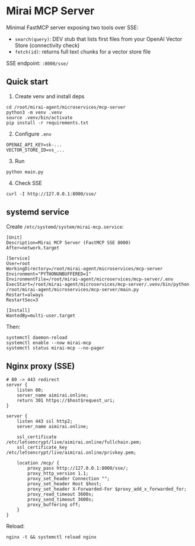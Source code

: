 # Mirai MCP Server

Minimal FastMCP server exposing two tools over SSE:
- `search(query)`: DEV stub that lists first files from your OpenAI Vector Store (connectivity check)
- `fetch(id)`: returns full text chunks for a vector store file

SSE endpoint: `:8000/sse/`

## Quick start

1) Create venv and install deps

```
cd /root/mirai-agent/microservices/mcp-server
python3 -m venv .venv
source .venv/bin/activate
pip install -r requirements.txt
```

2) Configure `.env`

```
OPENAI_API_KEY=sk-...
VECTOR_STORE_ID=vs_...
```

3) Run

```
python main.py
```

4) Check SSE

```
curl -I http://127.0.0.1:8000/sse/
```

## systemd service

Create `/etc/systemd/system/mirai-mcp.service`:

```
[Unit]
Description=Mirai MCP Server (FastMCP SSE 8000)
After=network.target

[Service]
User=root
WorkingDirectory=/root/mirai-agent/microservices/mcp-server
Environment="PYTHONUNBUFFERED=1"
EnvironmentFile=/root/mirai-agent/microservices/mcp-server/.env
ExecStart=/root/mirai-agent/microservices/mcp-server/.venv/bin/python /root/mirai-agent/microservices/mcp-server/main.py
Restart=always
RestartSec=3

[Install]
WantedBy=multi-user.target
```

Then:

```
systemctl daemon-reload
systemctl enable --now mirai-mcp
systemctl status mirai-mcp --no-pager
```

## Nginx proxy (SSE)

```
# 80 -> 443 redirect
server {
    listen 80;
    server_name aimirai.online;
    return 301 https://$host$request_uri;
}

server {
    listen 443 ssl http2;
    server_name aimirai.online;

    ssl_certificate     /etc/letsencrypt/live/aimirai.online/fullchain.pem;
    ssl_certificate_key /etc/letsencrypt/live/aimirai.online/privkey.pem;

    location /mcp/ {
        proxy_pass http://127.0.0.1:8000/sse/;
        proxy_http_version 1.1;
        proxy_set_header Connection "";
        proxy_set_header Host $host;
        proxy_set_header X-Forwarded-For $proxy_add_x_forwarded_for;
        proxy_read_timeout 3600s;
        proxy_send_timeout 3600s;
        proxy_buffering off;
    }
}
```

Reload:

```
nginx -t && systemctl reload nginx
```
